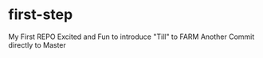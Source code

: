 # first-step
My First REPO
Excited and Fun to introduce "Till" to FARM
Another Commit directly to Master
